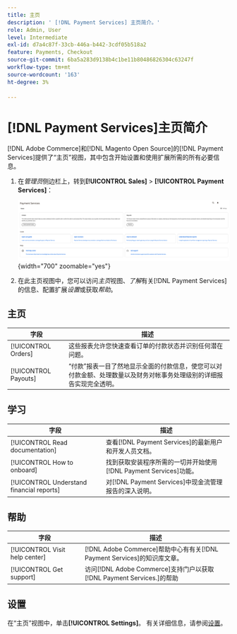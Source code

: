 ```yaml
---
title: 主页
description: ' [!DNL Payment Services] 主页简介。'
role: Admin, User
level: Intermediate
exl-id: d7a4c87f-33cb-446a-b442-3cdf05b518a2
feature: Payments, Checkout
source-git-commit: 6ba5a283d9138b4c1be11b80486826304c63247f
workflow-type: tm+mt
source-wordcount: '163'
ht-degree: 3%

---
```


# [!DNL Payment Services]主页简介

[!DNL Adobe Commerce]和[!DNL Magento Open Source]的[!DNL Payment Services]提供了“主页”视图，其中包含开始设置和使用扩展所需的所有必要信息。

1. 在&#x200B;_管理员_&#x200B;侧边栏上，转到&#x200B;**[!UICONTROL Sales]** > **[!UICONTROL Payment Services]**：

   ![主页视图](assets/home-view.png){width="700" zoomable="yes"}

1. 在此主页视图中，您可以访问&#x200B;_主页_&#x200B;视图、_了解_&#x200B;有关[!DNL Payment Services]的信息、配置扩展&#x200B;_设置_&#x200B;或获取&#x200B;_帮助_。

## 主页

| 字段 | 描述 |
|---|---|
| [!UICONTROL Orders] | 这些报表允许您快速查看订单的付款状态并识别任何潜在问题。 |
| [!UICONTROL Payouts] | “付款”报表一目了然地显示全面的付款信息，使您可以对付款金额、处理数量以及财务对帐事务处理级别的详细报告实现完全透明。 |

## 学习

| 字段 | 描述 |
|---|---|
| [!UICONTROL Read documentation] | 查看[!DNL Payment Services]的最新用户和开发人员文档。 |
| [!UICONTROL How to onboard] | 找到获取安装程序所需的一切并开始使用[!DNL Payment Services]功能。 |
| [!UICONTROL Understand financial reports] | 对[!DNL Payment Services]中现金流管理报告的深入说明。 |

## 帮助

| 字段 | 描述 |
|---|---|
| [!UICONTROL Visit help center] | [!DNL Adobe Commerce]帮助中心有有关[!DNL Payment Services]的知识库文章。 |
| [!UICONTROL Get support] | 访问[!DNL Adobe Commerce]支持门户以获取[!DNL Payment Services.]的帮助 |

## 设置

在“主页”视图中，单击&#x200B;**[!UICONTROL Settings]**。 有关详细信息，请参阅[设置](settings.md)。

